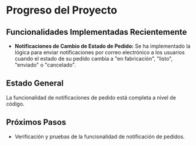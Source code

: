# Progreso del Proyecto

## Funcionalidades Implementadas Recientemente
*   **Notificaciones de Cambio de Estado de Pedido:** Se ha implementado la lógica para enviar notificaciones por correo electrónico a los usuarios cuando el estado de su pedido cambia a "en fabricación", "listo", "enviado" o "cancelado".

## Estado General
La funcionalidad de notificaciones de pedido está completa a nivel de código.

## Próximos Pasos
*   Verificación y pruebas de la funcionalidad de notificación de pedidos.
